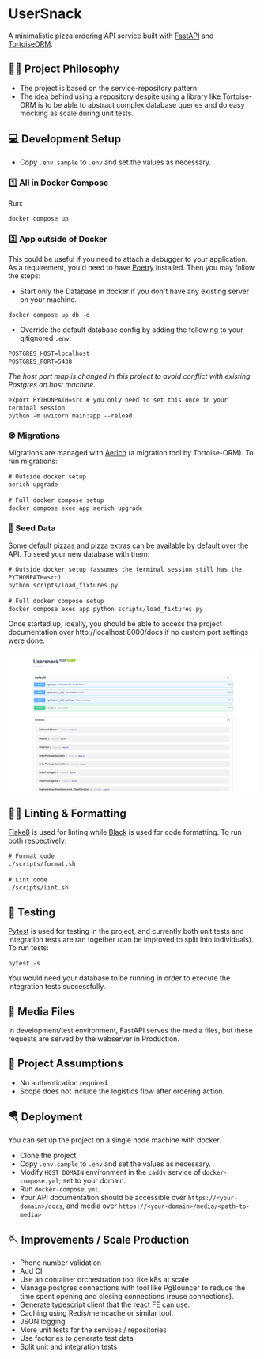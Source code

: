 # UserSnack
A minimalistic pizza ordering API service built with [FastAPI](https://fastapi.tiangolo.com/) and 
[TortoiseORM](https://tortoise.github.io).

## ✍🏾 Project Philosophy
- The project is based on the service-repository pattern. 
- The idea behind using a repository despite using a library like Tortoise-ORM is to be able to abstract 
complex database queries and do easy mocking as scale during unit tests.

## 💻 Development Setup
- Copy `.env.sample` to `.env` and set the values as necessary.

### 1️⃣ All in Docker Compose
Run:
```shell
docker compose up
```

### 2️⃣ App outside of Docker
This could be useful if you need to attach a debugger to your application. As a requirement, you'd need to have 
[Poetry](https://python-poetry.org/) installed. Then you may follow the steps:

- Start only the Database in docker if you don't have any existing server on your machine.
```shell
docker compose up db -d
```

- Override the default database config by adding the following to your gitignored `.env`:

```
POSTGRES_HOST=localhost
POSTGRES_PORT=5438
```

_The host port map is changed in this project to avoid conflict with existing Postgres on host machine._

```shell
export PYTHONPATH=src # you only need to set this once in your terminal session
python -m uvicorn main:app --reload
```

###  ♼ Migrations
Migrations are managed with [Aerich](https://github.com/tortoise/aerich) (a migration tool by Tortoise-ORM). To 
run migrations:

```shell
# Outside docker setup
aerich upgrade

# Full docker compose setup
docker compose exec app aerich upgrade
```

### 🌱 Seed Data
Some default pizzas and pizza extras can be available by default over the API. To seed your new database with them:

```shell
# Outside docker setup (assumes the terminal session still has the PYTHONPATH=src)
python scripts/load_fixtures.py

# Full docker compose setup
docker compose exec app python scripts/load_fixtures.py
```

Once started up, ideally, you should be able to access the project documentation over http://localhost:8000/docs 
if no custom port settings were done.

![Alt text](media/docs.png "UserSnap API Documentation")

## 🥷🏼 Linting & Formatting
[Flake8](https://flake8.pycqa.org/en/latest/) is used for linting while [Black](https://github.com/psf/black) is used 
for code formatting. To run both respectively:

```shell
# Format code
./scripts/format.sh

# Lint code
./scripts/lint.sh
```

## 🧪 Testing
[Pytest](https://pytest.org) is used for testing in the project, and currently both unit tests and integration tests are ran together 
(can be improved to split into individuals). To run tests:

```shell
pytest -s
```

You would need your database to be running in order to execute the integration tests successfully.


## 🌌 Media Files
In development/test environment, FastAPI serves the media files, but these requests are served by the webserver in 
Production.

## 🧢 Project Assumptions
- No authentication required.
- Scope does not include the logistics flow after ordering action.

## 🪂 Deployment
You can set up the project on a single node machine with docker.

- Clone the project
- Copy `.env.sample` to `.env` and set the values as necessary.
- Modify `HOST_DOMAIN` environment in the `caddy` service of `docker-compose.yml`; set to your domain.
- Run `docker-compose.yml`.
- Your API documentation should be accessible over `https://<your-domain>/docs`, and media over `https://<your-domain>/media/<path-to-media>`

## 🪡 Improvements / Scale Production
- Phone number validation
- Add CI
- Use an container orchestration tool like k8s at scale
- Manage postgres connections with tool like PgBouncer to reduce the time spent opening and closing connections (reuse connections).
- Generate typescript client that the react FE can use. 
- Caching using Redis/memcache or similar tool.
- JSON logging 
- More unit tests for the services / repositories
- Use factories to generate test data
- Split unit and integration tests
